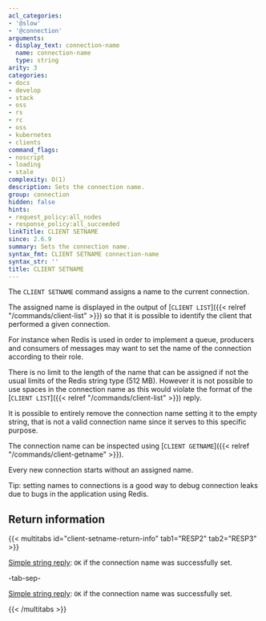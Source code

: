```yaml
---
acl_categories:
- '@slow'
- '@connection'
arguments:
- display_text: connection-name
  name: connection-name
  type: string
arity: 3
categories:
- docs
- develop
- stack
- oss
- rs
- rc
- oss
- kubernetes
- clients
command_flags:
- noscript
- loading
- stale
complexity: O(1)
description: Sets the connection name.
group: connection
hidden: false
hints:
- request_policy:all_nodes
- response_policy:all_succeeded
linkTitle: CLIENT SETNAME
since: 2.6.9
summary: Sets the connection name.
syntax_fmt: CLIENT SETNAME connection-name
syntax_str: ''
title: CLIENT SETNAME
---
```

The `CLIENT SETNAME` command assigns a name to the current connection.

The assigned name is displayed in the output of [`CLIENT LIST`]({{< relref "/commands/client-list" >}}) so that it is possible to identify the client that performed a given connection.

For instance when Redis is used in order to implement a queue, producers and consumers of messages may want to set the name of the connection according to their role.

There is no limit to the length of the name that can be assigned if not the usual limits of the Redis string type (512 MB). However it is not possible to use spaces in the connection name as this would violate the format of the [`CLIENT LIST`]({{< relref "/commands/client-list" >}}) reply.

It is possible to entirely remove the connection name setting it to the empty string, that is not a valid connection name since it serves to this specific purpose.

The connection name can be inspected using [`CLIENT GETNAME`]({{< relref "/commands/client-getname" >}}).

Every new connection starts without an assigned name.

Tip: setting names to connections is a good way to debug connection leaks due to bugs in the application using Redis.

## Return information

{{< multitabs id="client-setname-return-info" 
    tab1="RESP2" 
    tab2="RESP3" >}}

[Simple string reply](../../develop/reference/protocol-spec#simple-strings): `OK` if the connection name was successfully set.

-tab-sep-

[Simple string reply](../../develop/reference/protocol-spec#simple-strings): `OK` if the connection name was successfully set.

{{< /multitabs >}}
